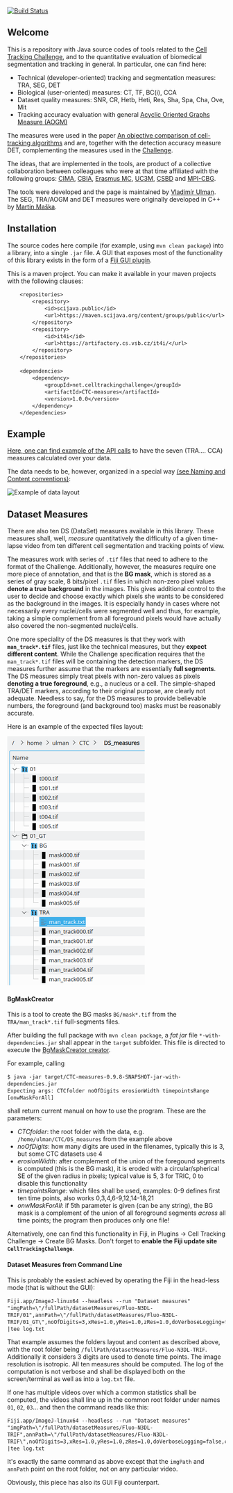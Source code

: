 [![Build Status](https://github.com/CellTrackingChallenge/measures/actions/workflows/build.yml/badge.svg)](https://github.com/CellTrackingChallenge/measures/actions/workflows/build.yml)

Welcome
-------
This is a repository with Java source codes of tools related to the [Cell Tracking Challenge](http://www.celltrackingchallenge.net), and to the quantitative evaluation of biomedical segmentation and tracking in general.
In particular, one can find here:

* Technical (developer-oriented) tracking and segmentation measures: TRA, SEG, DET
* Biological (user-oriented) measures: CT, TF, BC(i), CCA
* Dataset quality measures: SNR, CR, Hetb, Heti, Res, Sha, Spa, Cha, Ove, Mit
* Tracking accuracy evaluation with general [Acyclic Oriented Graphs Measure (AOGM)](http://journals.plos.org/plosone/article?id=10.1371/journal.pone.0144959)

The measures were used in the paper [An objective comparison of cell-tracking algorithms](http://dx.doi.org/10.1038/nmeth.4473) and are,
together with the detection accuracy measure DET, complementing the measures used in the [Challenge](http://www.celltrackingchallenge.net).

The ideas, that are implemented in the tools, are product of a collective collaboration between colleagues who
were at that time affiliated with the following groups: [CIMA](http://www.cima.es),
[CBIA](http://cbia.fi.muni.cz), [Erasmus MC](https://www.erasmusmc.nl/oic/?lang=en), [UC3M](https://www.uc3m.es),
[CSBD](http://www.csbdresden.de/) and [MPI-CBG](http://mpi-cbg.de).

The tools were developed and the page is maintained by [Vladimír Ulman](http://www.fi.muni.cz/~xulman/).
The SEG, TRA/AOGM and DET measures were originally developed in C++ by [Martin Maška](http://cbia.fi.muni.cz/).


Installation
------------
The source codes here compile (for example, using `mvn clean package`) into a library,
into a single `.jar` file. A GUI that exposes most of the functionality of this library exists
in the form of a [Fiji GUI plugin](https://github.com/CellTrackingChallenge/fiji-plugins).

This is a maven project. You can make it available in your maven projects with the following clauses:
```
	<repositories>
		<repository>
			<id>scijava.public</id>
			<url>https://maven.scijava.org/content/groups/public</url>
		</repository>
		<repository>
			<id>it4i</id>
			<url>https://artifactory.cs.vsb.cz/it4i/</url>
		</repository>
	</repositories>

	<dependencies>
		<dependency>
			<groupId>net.celltrackingchallenge</groupId>
			<artifactId>CTC-measures</artifactId>
			<version>1.0.0</version>
		</dependency>
	</dependencies>
```


Example
-------
[Here, one can find example of the API calls](https://github.com/CellTrackingChallenge/measures/blob/e4ac070475b7c50d0d89aecf3c4e74396437eda4/src/test/java/net/celltrackingchallenge/measures/TestMeasures.java#L74) to have the seven (TRA.... CCA) measures calculated over your data.

The data needs to be, however, organized in a special way [(see Naming and Content conventions)](http://public.celltrackingchallenge.net/documents/Naming%20and%20file%20content%20conventions.pdf):

![Example of data layout](src/test/java/net/celltrackingchallenge/measures/test_data.png)


Dataset Measures
----------------
There are also ten DS (DataSet) measures available in this library. These measures shall, well, *measure* quantitatively
the difficulty of a given time-lapse video from ten different cell segmentation and tracking points of view.

The measures work with series of `.tif` files that need to adhere to the format of the Challenge. Additionally, however,
the measures require one more piece of annotation, and that is the **BG mask**, which is stored as a series of gray scale,
8 bits/pixel `.tif` files in which non-zero pixel values **denote a true background** in the images. This gives additional
control to the user to decide and choose exactly which pixels she wants to be considered as the background in the images.
It is especially handy in cases where not necessarily every nuclei/cells were segmented well and thus, for example,
taking a simple complement from all foreground pixels would have actually also covered the non-segmented nuclei/cells.

One more speciality of the DS measures is that they work with **`man_track*.tif`** files, just like the technical measures,
but they **expect different content**. While the Challenge specification requires that the `man_track*.tif` files will
be containing the detection markers, the DS measures further assume that the markers are essentially **full segments**.
The DS measures simply treat pixels with non-zero values as pixels **denoting a true foreground**, e.g., a nucleus or a cell.
The simple-shaped TRA/DET markers, according to their original purpose, are clearly not adequate. Needless to say, for the
DS measures to provide believable numbers, the foreground (and background too) masks must be reasonably accurate.

Here is an example of the expected files layout:

![Example of data layout](src/test/java/net/celltrackingchallenge/measures/DS_data.png)

#### BgMaskCreator
This is a tool to create the BG masks `BG/mask*.tif` from the `TRA/man_track*.tif` full-segments files.

After building the full package with `mvn clean package`, a *fat jar* file `*-with-dependencies.jar` shall appear in the `target` subfolder.
This file is directed to execute the [BgMaskCreator creator](https://github.com/CellTrackingChallenge/measures/blob/master/src/main/java/net/celltrackingchallenge/measures/util/BgMaskCreator.java).

For example, calling

```
$ java -jar target/CTC-measures-0.9.8-SNAPSHOT-jar-with-dependencies.jar
Expecting args: CTCfolder noOfDigits erosionWidth timepointsRange [onwMaskForAll]
```

shall return current manual on how to use the program. These are the parameters:

- *CTCfolder*: the root folder with the data, e.g. `/home/ulman/CTC/DS_measures` from the example above
- *noOfDigits*: how many digits are used in the filenames, typically this is 3, but some CTC datasets use 4
- *erosionWidth*: after complement of the union of the foregound segments is computed (this is the BG mask), it is eroded with
                a circular/spherical SE of the given radius in pixels; typical value is 5, 3 for TRIC, 0 to disable this functionality
- *timepointsRange*: which files shall be used, examples: 0-9 defines first ten time points, also works 0,3,4,6-9,12,14-18,21
- *onwMaskForAll*: if 5th parameter is given (can be any string), the BG mask is a complement of the union of all foreground segments
                 *across* all time points; the program then produces only one file!
		 
Alternatively, one can find this functionality in Fiji, in Plugins -> Cell Tracking Challenge -> Create BG Masks. Don't forget to **enable the Fiji update site `CellTrackingChallenge`**.

#### Dataset Measures from Command Line
This is probably the easiest achieved by operating the Fiji in the head-less mode (that is without the GUI):

```
Fiji.app/ImageJ-linux64 --headless --run "Dataset measures" "imgPath=\"/fullPath/datasetMeasures/Fluo-N3DL-TRIF/01",annPath=\"/fullPath/datasetMeasures/Fluo-N3DL-TRIF/01_GT\",noOfDigits=3,xRes=1.0,yRes=1.0,zRes=1.0,doVerboseLogging=false,calcSNR=true,calcCR=true,calcHeti=true,calcHetb=true,calcRes=true,calcSha=true,calcSpa=true,calcCha=true,calcOve=true,calcMit=true" |tee log.txt
```

That example assumes the folders layout and content as described above, with the root folder being `/fullPath/datasetMeasures/Fluo-N3DL-TRIF`.
Additionally it considers 3 digits are used to denote time points. The image resolution is isotropic. All ten measures should be computed.
The log of the computation is not verbose and shall be displayed both on the screen/terminal as well as into a `log.txt` file.

If one has multiple videos over which a common statistics shall be computed, the videos shall line up in the common root folder
under names `01`, `02`, `03`... and then the command reads like this:

```
Fiji.app/ImageJ-linux64 --headless --run "Dataset measures" "imgPath=\"/fullPath/datasetMeasures/Fluo-N3DL-TRIF",annPath=\"/fullPath/datasetMeasures/Fluo-N3DL-TRIF\",noOfDigits=3,xRes=1.0,yRes=1.0,zRes=1.0,doVerboseLogging=false,calcSNR=true,calcCR=true,calcHeti=true,calcHetb=true,calcRes=true,calcSha=true,calcSpa=true,calcCha=true,calcOve=true,calcMit=true" |tee log.txt
```

It's exactly the same command as above except that the `imgPath` and `annPath` point on the root folder, not on any particular video.

Obviously, this piece has also its GUI Fiji counterpart.
